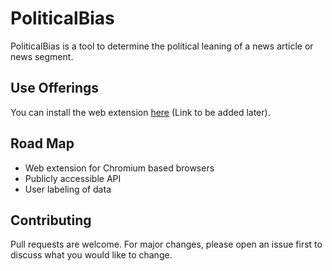 # PoliticalBias
PoliticalBias is a tool to determine the political leaning of a news article or news segment.

## Use Offerings
You can install the web extension [here](#) (Link to be added later).

## Road Map
  - Web extension for Chromium based browsers
  - Publicly accessible API
  - User labeling of data

## Contributing
Pull requests are welcome. For major changes, please open an issue first to discuss what you would like to change.
